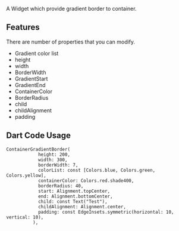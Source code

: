 <!-- 
This README describes the package. If you publish this package to pub.dev,
this README's contents appear on the landing page for your package.

For information about how to write a good package README, see the guide for
[writing package pages](https://dart.dev/guides/libraries/writing-package-pages). 

For general information about developing packages, see the Dart guide for
[creating packages](https://dart.dev/guides/libraries/create-library-packages)
and the Flutter guide for
[developing packages and plugins](https://flutter.dev/developing-packages). 
-->

A Widget which provide gradient border to container.

## Features

There are number of properties that you can modify.
- Gradient color list
- height
- width
- BorderWidth
- GradientStart
- GradientEnd
- ContainerColor
- BorderRadius
- child
- childAlignment
- padding


## Dart Code Usage

```
ContainerGradientBorder(
            height: 200,
            width: 300,
            borderWidth: 7,
            colorList: const [Colors.blue, Colors.green, Colors.yellow],
            containerColor: Colors.red.shade400,
            borderRadius: 40,
            start: Alignment.topCenter,
            end: Alignment.bottomCenter,
            child: const Text("Test"),
            childAlignment: Alignment.center,
            padding: const EdgeInsets.symmetric(horizontal: 10, vertical: 10),
          ),
```
